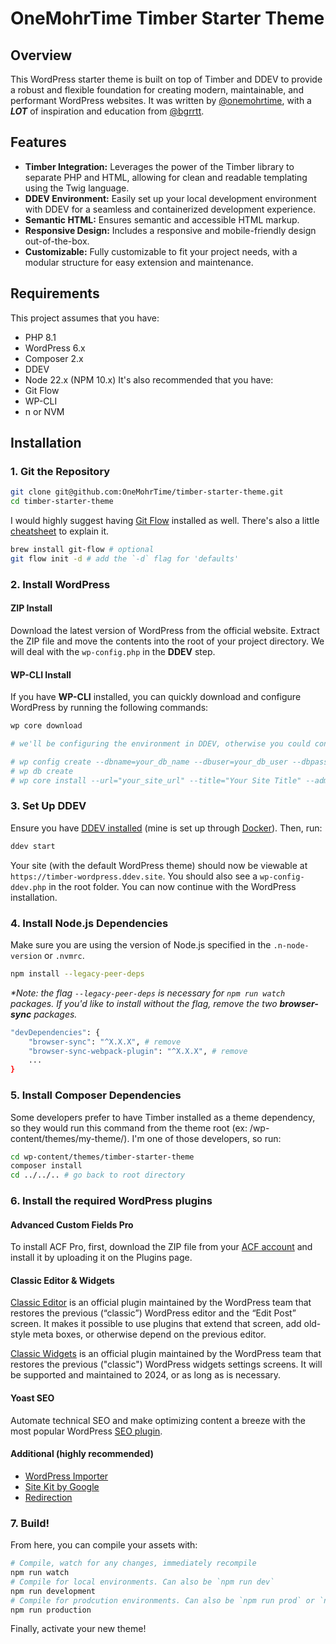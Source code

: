 # OneMohrTime Timber Starter Theme

## Overview
This WordPress starter theme is built on top of Timber and DDEV to provide a robust and flexible foundation for creating modern, maintainable, and performant WordPress websites. It was written by [@onemohrtime](https://github.com/OneMohrTime), with a _**LOT**_ of inspiration and education from [@bgrrtt](https://github.com/bgrrtt).

## Features
- **Timber Integration:** Leverages the power of the Timber library to separate PHP and HTML, allowing for clean and readable templating using the Twig language.
- **DDEV Environment:** Easily set up your local development environment with DDEV for a seamless and containerized development experience.
- **Semantic HTML:** Ensures semantic and accessible HTML markup.
- **Responsive Design:** Includes a responsive and mobile-friendly design out-of-the-box.
- **Customizable:** Fully customizable to fit your project needs, with a modular structure for easy extension and maintenance.

## Requirements
This project assumes that you have:
- PHP 8.1
- WordPress 6.x
- Composer 2.x
- DDEV
- Node 22.x (NPM 10.x)
It's also recommended that you have:
- Git Flow
- WP-CLI
- n or NVM

## Installation

### 1. Git the Repository
```bash
git clone git@github.com:OneMohrTime/timber-starter-theme.git
cd timber-starter-theme
```

I would highly suggest having [Git Flow](https://nvie.com/posts/a-successful-git-branching-model/) installed as well. There's also a little [cheatsheet](https://danielkummer.github.io/git-flow-cheatsheet/) to explain it.
```bash
brew install git-flow # optional
git flow init -d # add the `-d` flag for 'defaults'
```

### 2. Install WordPress

#### ZIP Install
Download the latest version of WordPress from the official website. Extract the ZIP file and move the contents into the root of your project directory. We will deal with the `wp-config.php` in the **DDEV** step.

#### WP-CLI Install
If you have **WP-CLI** installed, you can quickly download and configure WordPress by running the following commands:
```bash
wp core download

# we'll be configuring the environment in DDEV, otherwise you could continue on...

# wp config create --dbname=your_db_name --dbuser=your_db_user --dbpass=your_db_password --dbhost=your_db_host
# wp db create
# wp core install --url="your_site_url" --title="Your Site Title" --admin_user="admin" --admin_password="admin_password" --admin_email="admin_email"
```

### 3. Set Up DDEV
Ensure you have [DDEV installed](https://ddev.readthedocs.io/en/stable/users/install/ddev-installation/) (mine is set up through [Docker](https://docs.docker.com/desktop/install/mac-install/)). Then, run:
```bash
ddev start
```
Your site (with the default WordPress theme) should now be viewable at `https://timber-wordpress.ddev.site`. You should also see a `wp-config-ddev.php` in the root folder. You can now continue with the WordPress installation.

### 4. Install Node.js Dependencies

Make sure you are using the version of Node.js specified in the `.n-node-version` or `.nvmrc`.
```bash
npm install --legacy-peer-deps
```
_*Note: the flag `--legacy-peer-deps` is necessary for `npm run watch` packages. If you'd like to install without the flag, remove the two **browser-sync** packages._
```bash
"devDependencies": {
    "browser-sync": "^X.X.X", # remove
    "browser-sync-webpack-plugin": "^X.X.X", # remove
    ...
}
```

### 5. Install Composer Dependencies
Some developers prefer to have Timber installed as a theme dependency, so they would run this command from the theme root (ex: /wp-content/themes/my-theme/). I'm one of those developers, so run:

```bash
cd wp-content/themes/timber-starter-theme
composer install
cd ../../.. # go back to root directory
```

### 6. Install the required WordPress plugins
#### Advanced Custom Fields Pro
To install ACF Pro, first, download the ZIP file from your [ACF account](https://www.advancedcustomfields.com/my-account/view-licenses/) and install it by uploading it on the Plugins page.

#### Classic Editor & Widgets
[Classic Editor](https://wordpress.org/plugins/classic-editor/) is an official plugin maintained by the WordPress team that restores the previous (“classic”) WordPress editor and the “Edit Post” screen. It makes it possible to use plugins that extend that screen, add old-style meta boxes, or otherwise depend on the previous editor.

[Classic Widgets](https://wordpress.org/plugins/classic-widgets/) is an official plugin maintained by the WordPress team that restores the previous ("classic") WordPress widgets settings screens. It will be supported and maintained to 2024, or as long as is necessary.

#### Yoast SEO
Automate technical SEO and make optimizing content a breeze with the most popular WordPress [SEO plugin](https://yoast.com/wordpress/plugins/seo/).

#### Additional (highly recommended)
- [WordPress Importer](https://wordpress.org/plugins/wordpress-importer/)
- [Site Kit by Google](https://sitekit.withgoogle.com/)
- [Redirection](https://redirection.me/)

### 7. Build!
From here, you can compile your assets with:
```bash
# Compile, watch for any changes, immediately recompile
npm run watch
# Compile for local environments. Can also be `npm run dev`
npm run development
# Compile for prodcution environments. Can also be `npm run prod` or `npm run build`
npm run production
```

Finally, activate your new theme!
